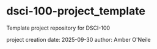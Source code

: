 # dsci-100-project_template
Template project repository for DSCI-100

project creation date: 2025-09-30
author: Amber O'Neile
